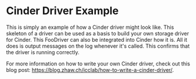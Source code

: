 Cinder Driver Example
===

This is simply an example of how a Cinder driver might look like. This skeleton
of a driver can be used as a basis to build your own storage driver for Cinder.
This FooDriver can also be integrated into Cinder how it is. All it does is
output messages on the log whenever it's called. This confirms that the driver
is running correctly.

For more information on how to write your own Cinder driver, check out this
blog post: https://blog.zhaw.ch/icclab/how-to-write-a-cinder-driver/.
